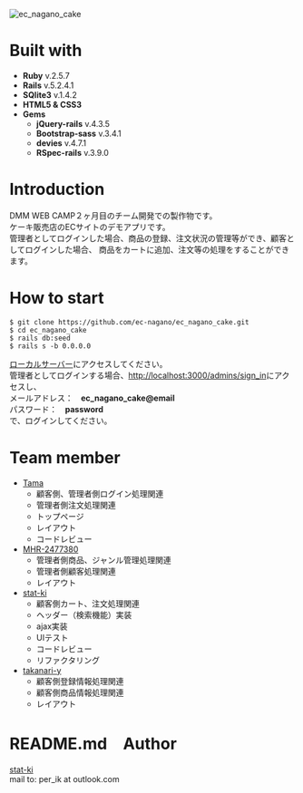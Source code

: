 ![ec_nagano_cake](https://user-images.githubusercontent.com/59187251/75845555-d1ca1b00-5e1c-11ea-840a-4f0dd74c12f3.jpg)
# Built with

- **Ruby** v.2.5.7
- **Rails** v.5.2.4.1
- **SQlite3** v.1.4.2
- **HTML5 & CSS3**
- **Gems**
    - **jQuery-rails** v.4.3.5
    - **Bootstrap-sass** v.3.4.1
    - **devies** v.4.7.1
    - **RSpec-rails** v.3.9.0

# Introduction

DMM WEB CAMP２ヶ月目のチーム開発での製作物です。  
ケーキ販売店のECサイトのデモアプリです。  
管理者としてログインした場合、商品の登録、注文状況の管理等ができ、顧客としてログインした場合、
商品をカートに追加、注文等の処理をすることができます。
# How to start

```
$ git clone https://github.com/ec-nagano/ec_nagano_cake.git
$ cd ec_nagano_cake
$ rails db:seed
$ rails s -b 0.0.0.0
```
[ローカルサーバー](http://localhost:3000/)にアクセスしてください。  
管理者としてログインする場合、[http://localhost:3000/admins/sign_in](http://localhost:3000/admins/sign_in)にアクセスし、  
メールアドレス：　**ec_nagano_cake@email**  
パスワード：　**password**  
で、ログインしてください。

# Team member
- [Tama](https://github.com/hewhe)
    - 顧客側、管理者側ログイン処理関連
    - 管理者側注文処理関連
    - トップページ
    - レイアウト
    - コードレビュー
- [MHR-2477380](https://github.com/MHR-2477380)
    - 管理者側商品、ジャンル管理処理関連
    - 管理者側顧客処理関連
    - レイアウト
- [stat-ki](https://github.com/stat-ki)
    - 顧客側カート、注文処理関連
    - ヘッダー（検索機能）実装
    - ajax実装
    - UIテスト
    - コードレビュー
    - リファクタリング
- [takanari-y](https://github.com/takanari-y)
    - 顧客側登録情報処理関連
    - 顧客側商品情報処理関連
    - レイアウト

# README.md　Author
[stat-ki](https://github.com/stat-ki)  
mail to: per_ik at outlook.com
